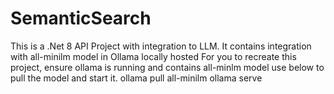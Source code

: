 # SemanticSearch
This is a .Net 8 API Project with integration to LLM. It contains integration with all-minilm model in Ollama locally hosted
For you to recreate this project, ensure ollama is running and contains all-minlm model
use below to pull the model and start it.
ollama pull all-minilm
ollama serve
